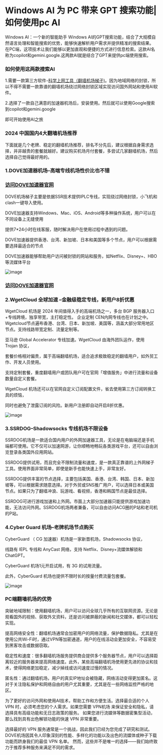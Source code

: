 # Windows AI 为 PC 带来 GPT 搜索功能|如何使用pc AI

Windows AI：一个新的智能助手
Windows AI的GPT搜索功能，结合了大规模自然语言处理和智能搜索的优势，能够快速解析用户需求并提供精准的搜索结果。
在PC端，这项技术让我们能够以更加直观和便捷的方式进行信息检索。这款AI名称为copilot和gemini.google.这两款AI就是结合了GPT来提供pc端使用搜索。

### 如何使用这两款搜索AI

1.需要一款第三方软件-[科学上网工具（翻墙机场梯子)](https://lemontalking.info/archives/2405)。因为地域网络的封锁，所以不得不需要一款靠谱的翻墙机场绕过网络封锁区域实现访问国外网站和使用AI软件。

2.选择了一款自己满意的加速器机场后，安装使用。然后就可以使用Google搜索到copilot和gemini.google

即可开始使用AI之旅

### 2024 中国国内4大翻墙机场推荐 

下面就是几个老牌、稳定的翻墙机场推荐，排名不分先后，建议根据自身需求选择，并非越贵的套餐就越好。建议购买机场月付套餐，多尝试几家翻墙机场，然后选择自己觉得最好用的。

### 1.DOVE加速器机场–高端专线机场性价比也不错
### [访问DOVE加速器官网](https://dove8.cc/a.php?alavBTtF8UB)

DOVE机场梯子主要是依据SSR技术提供IPLC专线，实现绕过网络封锁，小飞机和clash一键导入使用。

DOVE加速器支持Windows、Mac、iOS、Android等多种操作系统，用户可以在不同设备上无缝使用

提供7*24小时在线客服，随时解决用户在使用过程中遇到的问题。

DOVE加速器提供香港、台湾、新加坡、日本和美国等多个节点，用户可以根据需要选择最适合的节点

DOVE加速器能够帮助用户访问被封锁的网站和服务，如Netflix、Disney+、HBO等流媒体平台

![image](https://github.com/user-attachments/assets/70c99419-8bf5-4e8c-a9e5-6197f07d449a)

### [访问DOVE加速器官网](https://dove8.cc/a.php?alavBTtF8UB)


### 2.WgetCloud 全球加速 –金融级稳定专线，新用户8折优惠

WgetCloud 机场是 2024 年间值得入手的高端机场之一，多台 BGP 服务器入口+专线跨境，独享带宽，主打稳定性。
企业定制 CEN内网专线也在计划之中。Wgetcloud节点遍布香港、台湾、日本、新加坡、美国等，涵盖大部分常用地区节点。支持线路带宽定制、流量定制等。

亚马逊 Global Accelerator 专线加速。WgetCloud 由海外团队运作，使用 Trojan 协议，

套餐价格相对偏贵，属于高端翻墙机场，适合追求极致稳定的翻墙用户，如外贸工作、开发人员使用。

支持定制套餐，重度翻墙用户或团队用户可在官网「增值服务」中进行流量和设备数量自定义套餐。

WgetCloud 机场还可以在官网自定义订阅配置文件，省去使用第三方订阅转换工具的烦恼，

同时也避免了泄露订阅的风险。新用户注册即自动开启8折优惠。

![image](https://github.com/user-attachments/assets/3d3d189a-5413-4b99-9292-ce8a73778a35)


### 3.SSRDOG–Shadowsocks 专线机场不限设备

SSRDOG机场是一款适合国内用户的外网加速器工具，无论是在电脑端还是手机端都可使用。它不仅可以加速网游，让你顺畅地畅玩各类游戏平台，还可以自由浏览登录各类国外应用网站。

SSRDOG提供试用，而且完全不限制流量和速度，是一款真正靠谱的上外网梯子工具。使用界面非常简单，即使是新手也能快速上手，非常友好。

SSRDOG提供丰富的节点选择，主要包括美国、香港、台湾、韩国、日本、新加坡等，可以根据需求随意选择。对于外贸或SNS推广用户，可以选择日本或美国节点。如果只为了翻墙冲浪、玩游戏、看视频，香港和韩国节点是最佳选择。

SSRDOG可进行游戏加速和上外网。市面上大部分加速器只能提供游戏加速功能，无法访问外网。SSRDOG机场两者兼备，可以自由访问ACG圈的P站和老司机的P站。

### 4.Cyber Guard 机场–老牌机场节点购买

CyberGuard （ CG 加速器）机场是一家新晋机场，Shadowsocks 协议，

线路有 IEPL 专线和 AnyCast 网络，支持 Netflix、Disney+流媒体解锁和 ChatGPT。

CyberGuard 机场1元开启试用，有 3G 的试用流量。

此外，CyberGuard 机场也提供不限时长的按量付费流量包套餐。

![image](https://github.com/user-attachments/assets/a090d3cf-1f05-4ac3-b898-53a22bca870f)

### PC端翻墙机场的优势

突破地域限制：使用翻墙机场，用户可以访问全球几乎所有的互联网资源。无论是观看国外的视频、获取外文资料，还是访问被屏蔽的新闻和社交媒体，都可以轻松实现。

提高网络安全性：翻墙机场通常会加密用户的网络流量，保护数据隐私。尤其是在使用公共Wi-Fi时，通过VPN等加密通道，用户的在线活动会更加安全，不容易受到黑客攻击或数据窃取。

稳定性和速度：很多翻墙机场服务提供商会提供多个服务器节点，用户可以选择距离较近的服务器来提高网络速度。此外，某些高端翻墙机场使用更先进的协议和技术，使得网络更加稳定，减少掉线或访问速度过慢的情况。

匿名性：通过翻墙机场，用户的真实IP地址会被隐藏，网络活动变得更加匿名。这对于关注隐私保护和网络自由的用户尤其重要，尤其是在一些网络监控严格的地区。

为了更好的访问外网和使用AI技术，帮助工作和方便生活。选择最合适的个人 VPN 时，必须考虑您的个人需求。如果您需要 VPN机场 来保证安全和隐私，请选择具有高级功能和无日志政策的服务。
如果您进行流媒体等数据密集型活动，那么找到具有出色解锁功能的快速 VPN 非常重要。

选择最好的 VPN 服务通常是一个挑战，因此我们已经为您完成了研究和测试。DOVE机场因其令人印象深刻的性能、多样化的功能以及出色的流媒体或种子下载功能而跻身我们的最佳 VPN 名单。
然而，这些并不是唯一的选择——我们始终致力于推荐多种服务来满足不同的需求。
